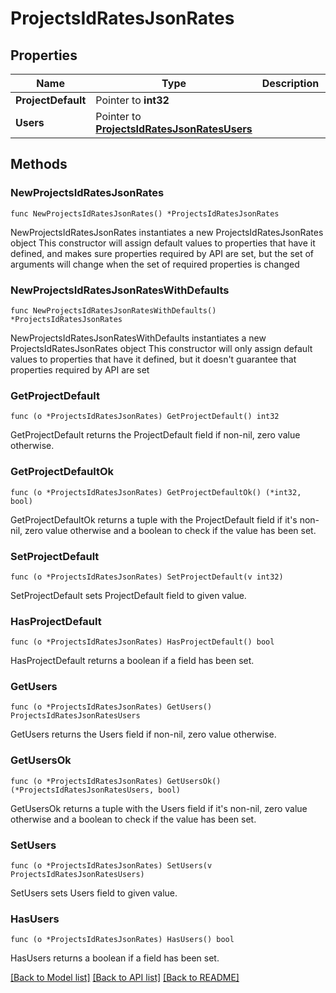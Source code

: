 # ProjectsIdRatesJsonRates

## Properties

Name | Type | Description | Notes
------------ | ------------- | ------------- | -------------
**ProjectDefault** | Pointer to **int32** |  | [optional] 
**Users** | Pointer to [**ProjectsIdRatesJsonRatesUsers**](ProjectsIdRatesJsonRatesUsers.md) |  | [optional] 

## Methods

### NewProjectsIdRatesJsonRates

`func NewProjectsIdRatesJsonRates() *ProjectsIdRatesJsonRates`

NewProjectsIdRatesJsonRates instantiates a new ProjectsIdRatesJsonRates object
This constructor will assign default values to properties that have it defined,
and makes sure properties required by API are set, but the set of arguments
will change when the set of required properties is changed

### NewProjectsIdRatesJsonRatesWithDefaults

`func NewProjectsIdRatesJsonRatesWithDefaults() *ProjectsIdRatesJsonRates`

NewProjectsIdRatesJsonRatesWithDefaults instantiates a new ProjectsIdRatesJsonRates object
This constructor will only assign default values to properties that have it defined,
but it doesn't guarantee that properties required by API are set

### GetProjectDefault

`func (o *ProjectsIdRatesJsonRates) GetProjectDefault() int32`

GetProjectDefault returns the ProjectDefault field if non-nil, zero value otherwise.

### GetProjectDefaultOk

`func (o *ProjectsIdRatesJsonRates) GetProjectDefaultOk() (*int32, bool)`

GetProjectDefaultOk returns a tuple with the ProjectDefault field if it's non-nil, zero value otherwise
and a boolean to check if the value has been set.

### SetProjectDefault

`func (o *ProjectsIdRatesJsonRates) SetProjectDefault(v int32)`

SetProjectDefault sets ProjectDefault field to given value.

### HasProjectDefault

`func (o *ProjectsIdRatesJsonRates) HasProjectDefault() bool`

HasProjectDefault returns a boolean if a field has been set.

### GetUsers

`func (o *ProjectsIdRatesJsonRates) GetUsers() ProjectsIdRatesJsonRatesUsers`

GetUsers returns the Users field if non-nil, zero value otherwise.

### GetUsersOk

`func (o *ProjectsIdRatesJsonRates) GetUsersOk() (*ProjectsIdRatesJsonRatesUsers, bool)`

GetUsersOk returns a tuple with the Users field if it's non-nil, zero value otherwise
and a boolean to check if the value has been set.

### SetUsers

`func (o *ProjectsIdRatesJsonRates) SetUsers(v ProjectsIdRatesJsonRatesUsers)`

SetUsers sets Users field to given value.

### HasUsers

`func (o *ProjectsIdRatesJsonRates) HasUsers() bool`

HasUsers returns a boolean if a field has been set.


[[Back to Model list]](../README.md#documentation-for-models) [[Back to API list]](../README.md#documentation-for-api-endpoints) [[Back to README]](../README.md)


